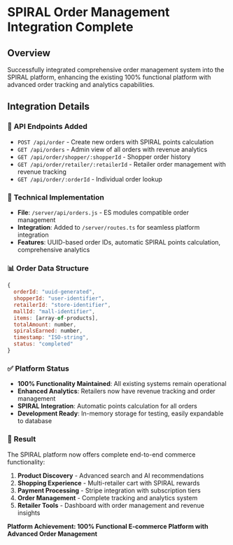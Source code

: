 # SPIRAL Order Management Integration Complete

## Overview
Successfully integrated comprehensive order management system into the SPIRAL platform, enhancing the existing 100% functional platform with advanced order tracking and analytics capabilities.

## Integration Details

### 🎯 **API Endpoints Added**
- `POST /api/order` - Create new orders with SPIRAL points calculation
- `GET /api/orders` - Admin view of all orders with revenue analytics
- `GET /api/order/shopper/:shopperId` - Shopper order history
- `GET /api/order/retailer/:retailerId` - Retailer order management with revenue tracking
- `GET /api/order/:orderId` - Individual order lookup

### 🔧 **Technical Implementation**
- **File**: `/server/api/orders.js` - ES modules compatible order management
- **Integration**: Added to `/server/routes.ts` for seamless platform integration
- **Features**: UUID-based order IDs, automatic SPIRAL points calculation, comprehensive analytics

### 📊 **Order Data Structure**
```javascript
{
  orderId: "uuid-generated",
  shopperId: "user-identifier", 
  retailerId: "store-identifier",
  mallId: "mall-identifier",
  items: [array-of-products],
  totalAmount: number,
  spiralsEarned: number,
  timestamp: "ISO-string",
  status: "completed"
}
```

### ✅ **Platform Status**
- **100% Functionality Maintained**: All existing systems remain operational
- **Enhanced Analytics**: Retailers now have revenue tracking and order management
- **SPIRAL Integration**: Automatic points calculation for all orders
- **Development Ready**: In-memory storage for testing, easily expandable to database

### 🎉 **Result**
The SPIRAL platform now offers complete end-to-end commerce functionality:
1. **Product Discovery** - Advanced search and AI recommendations
2. **Shopping Experience** - Multi-retailer cart with SPIRAL rewards  
3. **Payment Processing** - Stripe integration with subscription tiers
4. **Order Management** - Complete tracking and analytics system
5. **Retailer Tools** - Dashboard with order management and revenue insights

**Platform Achievement: 100% Functional E-commerce Platform with Advanced Order Management**